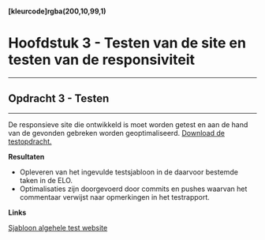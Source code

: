 #### [kleurcode]rgba(200,10,99,1)

# Hoofdstuk 3 - Testen van de site en testen van de responsiviteit

---
## Opdracht 3 - Testen
---

De responsieve site die ontwikkeld is moet worden getest en aan de hand van de gevonden gebreken worden geoptimaliseerd. <a target="_new" href="https://elo.kw1c.nl/CMS/Studie/811%20ICT-Academie/811%20VakkenInhoud/%5BK.07%20FrD%5D%20Keuzedeel%20%5BK0722%5D%20Frontend%20development/25187%20%C2%A0%20Applicatie-%20en%20mediaontwikkelaar/Periode%2007/Productie/02.%20Opdrachten/FD%20-%20Opdracht%203.pdf">Download de testopdracht.</a>

__Resultaten__

- Opleveren van het ingevulde testsjabloon in de daarvoor bestemde taken in de ELO.
- Optimalisaties zijn doorgevoerd door commits en pushes waarvan het commentaar verwijst naar opmerkingen in het testrapport.


__Links__

<a href="https://elo.kw1c.nl/CMS/Studie/811%20ICT-Academie/811%20VakkenInhoud/%5BK.07%20FrD%5D%20Keuzedeel%20%5BK0722%5D%20Frontend%20development/25187%20%C2%A0%20Applicatie-%20en%20mediaontwikkelaar/Periode%2007/Productie/02.%20Opdrachten/Bijlage%204%20Sjabloon%20testrapport%20browsers%20en%20responsiviteit.docx">Sjabloon algehele test website</a>


